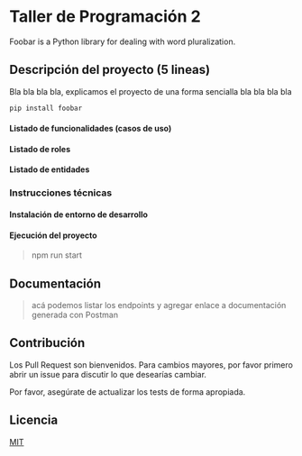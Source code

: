 # Taller de Programación 2

Foobar is a Python library for dealing with word pluralization.

## Descripción del proyecto (5 lineas)

Bla bla bla bla, explicamos el proyecto de una forma sencialla bla bla bla bla

```bash
pip install foobar
```

#### Listado de funcionalidades (casos de uso)

#### Listado de roles 

#### Listado de entidades

### Instrucciones técnicas

#### Instalación de entorno de desarrollo

#### Ejecución del proyecto

> npm run start  


## Documentación

> acá podemos listar los endpoints y agregar enlace a documentación generada con Postman


## Contribución
Los Pull Request son bienvenidos. Para cambios mayores, por favor primero abrir un issue para discutir lo que desearías cambiar.

Por favor, asegúrate de actualizar los tests de forma apropiada.

## Licencia
[MIT](https://choosealicense.com/licenses/mit/)
